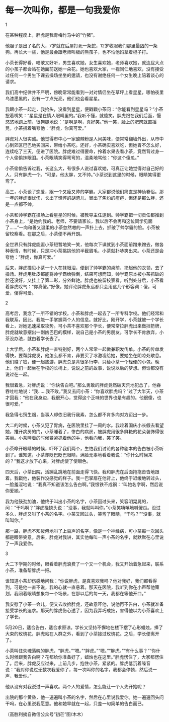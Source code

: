 # 每一次叫你，都是一句我爱你

1 

在某种程度上，胖虎是我青梅竹马中的“竹猪”。 

他胆子是出了名的大，7岁就在后屋打死一条蛇，12岁收服我们那里最凶的一条狗。再长大一些，他是最会跟老师叫板的熊孩子，也不怕他妈拿着棍子打。 

小茶长得好看，唱歌又好听，男生喜欢她，女生喜欢她，老师喜欢她，就连屁大点的小孩子都会站在她面前送她一朵花。她也喜欢大家，一视同仁地喜欢，没有接受过任何一个男生下课去操场坐坐的邀请，也没有谢绝任何一个女生晚上陪着谈心的请求。 

我们高中纪律并不严明，傍晚常常能看到一对对情侣坐在草坪上看星星，哪怕夜里乌漆墨黑的，没有一丁点光亮，他们也会看星星。 

我跟小茶一起走，我抬头，没看到星星，便戳戳小茶问：“你能看到星星吗？”小茶抿着嘴笑：“星星是在情人眼睛里的。”我听不懂，就傻笑。胖虎跟在我们后面，慢悠悠地跑上前，很狗腿地说：“是啊是啊，真好笑。”他一笑，脸上的肥肉就直摇晃，小茶抿着嘴夸他：“胖虎，你真可爱。” 

胖虎对人很实诚。他觉得市中心一家酸辣粉是人间美味，便常常翻墙外出，从市中心到郊区巴巴地买回来，带给小茶吃。还好，小茶确实喜欢吃，但她胃不怎么好，连续吃了三天，便进了医院。胖虎难过得要命，拎着水果去看小茶，竟然背过身一个人偷偷抹眼泪。小茶眼睛笑得弯弯的，温柔地骂他：“你这个傻瓜。” 

小茶偷偷告诉过我，长这么大，有很多人说过喜欢她，可真正让她觉得对自己好的人，只有胖虎一个。“可是，他太胖，又不帅。”小茶说到这里的时候，眼睛笑得更弯了。 

高三，小茶谈了恋爱，跟一个又瘦又帅的学霸。大家都说他们简直是神仙眷侣。那一年的胖虎很忧伤，长出了憔悴的胡渣儿，冒出了焦灼的痘痘，但还是那么胖，还是一点都不帅。 

小茶和帅学霸在操场上看星星的时候，被教导主任逮到。帅学霸把一切责任都推到小茶身上，“是她约我的。老师，不要请家长，我以后不会再和这位同学见面了……”一向和善又温柔的小茶忽然嗷的一声扑上去，抓破了帅学霸的脸。小茶被留校察看。在那之后，小茶便不再开朗。 

全世界只有胖虎能逗小茶短暂地笑一笑，他每次下课就到小茶面前蹭来蹭去，做各种表情，有时候，只是冲小茶挑挑他的半截眉毛，小茶就扑哧笑出来。小茶还是会夸他：“胖虎，你真可爱。” 

后来，胖虎撞见小茶一个人在抹眼泪，便到了帅学霸的桌前，拎起他的衣领，去了操场。胖虎用肚皮都能将帅学霸给弹倒，结果可想而知，帅学霸原本被小茶抓破的脸还没好，又挂上了第二彩，分外鲜艳。胖虎也被留校察看。听到处分后，小茶看着胖虎叹气：“你真傻。”好像，她评论胖虎永远都只会用这几个形容词：傻，可爱，傻得可爱。 

2 

高考后，我念了一所不错的学校。小茶和胖虎一起去了一所专科学校。他们经常和我联系，因此，我能一手掌握两个人的信息。就好比，刚开学，小茶就被一个学长看上，对她迅速采取攻势。可小茶不喜欢那个学长，便常常拉胖虎出来做挡箭牌，胖虎就故意摆出一副凶巴巴的模样，说自己是小茶的男朋友。可学长不肯放弃，小茶没办法，就由着学长去了。 

上大学后，小茶和胖虎一直特别好，两个人常常一起做兼职发传单。小茶的传单发得快，要帮胖虎发，他怎么都不肯，非要买了冰激凌给她，要她坐在阴凉处歇息。他们赚了钱，便一起旅游，胖虎总是背很多行李，只给小茶一个轻便的小包。晚上，他们一起坐在学校的长椅上，说说之前的故事，说说以后的梦想。但谁都没有说过在一起。 

我很着急，对胖虎说：“你快告白吧。”那么勇敢的胖虎竟然破天荒地犯怂了，他吞吞吐吐地说：“我……我不敢。”我又去问小茶：“你喜欢胖虎吗？”过了大半天，小茶才回我：“他在我身边，我很开心，觉得这个乏味的世界也是有趣的。他很傻，也很可爱。” 

我急得七窍生烟，当事人却依旧我行我素，怎么都不肯多向对方迈出一步。 

大二的时候，小茶又犯了胃病，在医院里挂了一周的水。我趁着国庆小长假去看望她，推开病房的门，小茶睡着了，惨白的病房，被胖虎用很多鲜艳的花朵装饰得很美丽。小茶睡着的时候紧紧抓着他的手，他看向我，笑了笑。 

小茶睁开眼睛的时候，吓坏了我们两个，生怕我们讨论的各种剧本的告白被小茶听到了。谁知道，小茶却眨巴眨巴眼睛，满脸无辜地看着我说：“你什么时候来的？”我这才放下心来，对胖虎使了使眼色。 

四天后，小茶出院，活蹦乱跳地在前面走得飞快。我和胖虎在后面拖拖沓沓地跟着。我戳他，他装作没感觉的样子。我一巴掌扇在他背上，他终于迟缓地转过头，一脸羞涩地说：“我真不知道该怎么告白啊。”我恨铁不成钢：“叫她名字啊，然后说你爱她。” 

我为他鼓劲加油，他终于叫出小茶的名字，小茶回过头来，笑容明晃晃的，问：“干吗啊？”胖虎挠挠头说：“没事，我就叫叫你。”小茶笑嘻嘻地喊傻瓜。没过多久，胖虎又叫了小茶的名字。小茶又回过头，笑弯了眼睛，“干吗？”“没事，就叫叫你。” 

那一路，胖虎不知疲倦地叫了上百声的名字，像是一个神经病，可小茶每一次回头都是眼带笑意。后来，胖虎对我讲，其实他每叫一声小茶的名字，就默默在心里说了一声我爱你。 

3 

大二下学期的时候，眼看着胖虎浪费了一个又一个机会，我又开始着急起来，联系小茶，准备帮胖虎一把。 

谁知道小茶却伤感地问我：“你说胖虎，是真喜欢我吗？他对我好，我们都看得到，可是他一直不说，我的心就一直悬着。那天在医院，我听到你在小声帮他策划，我闭着眼睛想象每一个场景，在那以后的每一天，我都在等他开口。” 

我安慰了小茶一会儿，便又去收拾胖虎，还故意吓他，说他再不告白，小茶就准备接受学长的追求。那天的胖虎伤心透了，因为我弄巧成拙，害得他以为小茶喜欢上了学长。 

5月20日，适合告白，适合求原谅。学长又坚持不懈地在楼下摆了心形蜡烛，捧了大束的玫瑰花，胖虎站在人群之外，看到了小茶接过玫瑰花。之后，学长便离开了。 

小茶叫住失魂落魄的胖虎，“胖虎。”“嗯。”“胖虎。”“嗯。”“胖虎。”“有什么事？”“你什么时候跟我告白啊？花都给你准备好了，蜡烛也在这里。”胖虎愣住了，大家都愣住了。后来，胖虎反应过来，上前几步，抱住小茶，紧紧的。胖虎低沉着嗓音说：“我对你说过无数次我爱你了，每一次叫你的名字，我都会停顿，然后说一声，我爱你。” 

他从没有对我说过一声喜欢。两个人的爱情，怎么能让一个人先开始呢？ 

出院的那个黄昏，他一遍遍叫小茶的名字，然后在心里说我爱你。她一遍遍回头问干吗，在心里说我愿意。他和她早就在一起，只差一句简单的告白而已。 

（高胜利摘自微信公众号“初芒”图/木木）